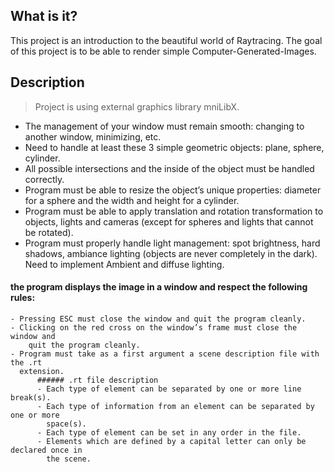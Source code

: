   What is it?
  -----------
  
  This project is an introduction to the beautiful world of Raytracing.
  The goal of this project is to be able to render simple Computer-Generated-Images.
  
  Description 
  -----------
  
  > Project is using external graphics library mniLibX. 
  
  
  - The management of your window must remain smooth: changing to another window, minimizing, etc.
  - Need to handle at least these 3 simple geometric objects: plane, sphere, cylinder.
  - All possible intersections and the inside of the object must be handled correctly.
  - Program must be able to resize the object’s unique properties: 
    diameter for a sphere and the width and height for a cylinder.
  - Program must be able to apply translation and rotation transformation to
    objects, lights and cameras (except for spheres and lights that cannot be rotated).
  - Program must properly handle light management: spot brightness, hard shadows, ambiance lighting (objects are
    never completely in the dark). Need to implement Ambient and diffuse lighting.
  
  #### the program displays the image in a window and respect the following rules:
    - Pressing ESC must close the window and quit the program cleanly.
    - Clicking on the red cross on the window’s frame must close the window and
        quit the program cleanly.
    - Program must take as a first argument a scene description file with the .rt  
      extension.
          ###### .rt file description
          - Each type of element can be separated by one or more line break(s).
          - Each type of information from an element can be separated by one or more
            space(s).
          - Each type of element can be set in any order in the file.
          - Elements which are defined by a capital letter can only be declared once in
            the scene.
  
